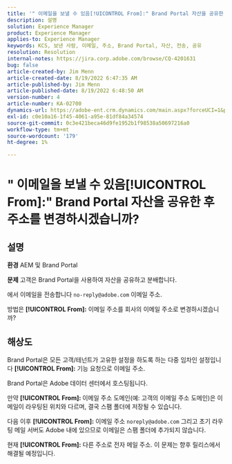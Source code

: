 ```yaml
---
title: '" 이메일을 보낼 수 있음[!UICONTROL From]:" Brand Portal 자산을 공유한 후 주소를 변경하시겠습니까?'
description: 설명
solution: Experience Manager
product: Experience Manager
applies-to: Experience Manager
keywords: KCS, 보낸 사람, 이메일, 주소, Brand Portal, 자산, 전송, 공유
resolution: Resolution
internal-notes: https://jira.corp.adobe.com/browse/CQ-4201631
bug: false
article-created-by: Jim Menn
article-created-date: 8/19/2022 6:47:35 AM
article-published-by: Jim Menn
article-published-date: 8/19/2022 6:48:50 AM
version-number: 4
article-number: KA-02700
dynamics-url: https://adobe-ent.crm.dynamics.com/main.aspx?forceUCI=1&pagetype=entityrecord&etn=knowledgearticle&id=53c07fcc-8a1f-ed11-b83e-0022480866ad
exl-id: c0e10a16-1f45-4061-a95e-81df84a34574
source-git-commit: 0c3e421beca46d9fe1952b1f98538a50697216a0
workflow-type: tm+mt
source-wordcount: '179'
ht-degree: 1%

---
```


# &quot; 이메일을 보낼 수 있음[!UICONTROL From]:&quot; Brand Portal 자산을 공유한 후 주소를 변경하시겠습니까?

## 설명


<b>환경</b>
AEM 및 Brand Portal

<b>문제</b>
고객은 Brand Portal을 사용하여 자산을 공유하고 분배합니다.

에서 이메일을 전송합니다 `no-reply@adobe.com` 이메일 주소.

방법은 <b>[!UICONTROL From]:</b> 이메일 주소를 회사의 이메일 주소로 변경하시겠습니까?


## 해상도


Brand Portal은 모든 고객/테넌트가 고유한 설정을 하도록 하는 다중 임차인 설정입니다 <b>[!UICONTROL From]:</b> 기능 요청으로 이메일 주소.

Brand Portal은 Adobe 데이터 센터에서 호스팅됩니다.

만약 <b>[!UICONTROL From]: </b>이메일 주소 도메인(예: 고객의 이메일 주소 도메인)은 이메일이 라우팅된 위치와 다르며, 결국 스팸 폴더에 저장될 수 있습니다.

다음 이후 <b>[!UICONTROL From]:</b> 이메일 주소 `noreply@adobe.com` 그리고 초기 라우팅 메일 서버도 Adobe 내에 있으므로 이메일은 스팸 폴더에 추가되지 않습니다.

현재 <b>[!UICONTROL From]:</b> 다른 주소로 전자 메일 주소. 이 문제는 향후 릴리스에서 해결될 예정입니다.
